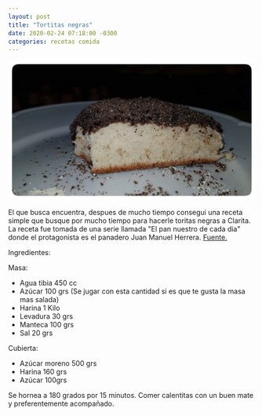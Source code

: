 ```yaml
---
layout: post
title: "Tortitas negras"
date: 2020-02-24 07:18:00 -0300
categories: recetas comida
---
```

![Tortitas negras](/assets/posts/20200224_tortitas-negras.jpeg)

El que busca encuentra, despues de mucho tiempo consegui una receta simple que busque por mucho tiempo para hacerle toritas negras a Clarita. La receta fue tomada de una serie llamada "El pan nuestro de cada dia" donde el protagonista es el panadero Juan Manuel Herrera.
[Fuente.](https://elgourmet.com/receta/tortitas-negras-por-juan-manuel-herrera)




Ingredientes:

Masa:
- Agua tibia 450 cc
- Azúcar 100 grs (Se jugar con esta cantidad si es que te gusta la masa mas salada)
- Harina 1 Kilo
- Levadura 30 grs
- Manteca 100 grs
- Sal 20 grs

Cubierta:
- Azúcar moreno 500 grs
- Harina 160 grs
- Azúcar 100grs

Se hornea a 180 grados por 15 minutos. Comer calentitas con un buen mate y preferentemente acompañado.
